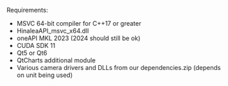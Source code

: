 Requirements:
- MSVC 64-bit compiler for C++17 or greater
- HinaleaAPI_msvc_x64.dll
- oneAPI MKL 2023 (2024 should still be ok)
- CUDA SDK 11
- Qt5 or Qt6
- QtCharts additional module
- Various camera drivers and DLLs from our dependencies.zip (depends on unit being used)
